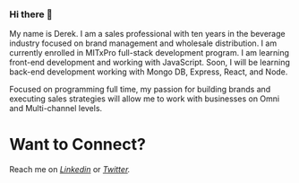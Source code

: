 ### Hi there 👋
 
<P> My name is Derek. I am a sales professional with ten years in the beverage industry focused on brand management and wholesale distribution. I am currently enrolled in MITxPro full-stack development program. I am learning front-end development and working with JavaScript. Soon, I will be learning back-end development working with Mongo DB, Express, React, and Node. 

 Focused on programming full time, my passion for building brands and executing sales strategies will allow me to work with businesses on Omni and Multi-channel levels.    
 </P>
 
 # Want to Connect?

<p> 
  
  Reach me on *[Linkedin](https://www.linkedin.com/in/derek-diaz/)* or *[Twitter](https://twitter.com/home).*
  
</p>

<!--
**ForeverPhoenix21/ForeverPhoenix21** is a ✨ _special_ ✨ repository because its `README.md` (this file) appears on your GitHub profile.

Here are some ideas to get you started:

- 🔭 I’m currently working on ...
- 🌱 I’m currently learning ...
- 👯 I’m looking to collaborate on ...
- 🤔 I’m looking for help with ...
- 💬 Ask me about ...
- 📫 How to reach me: ...
- 😄 Pronouns: ...
- ⚡ Fun fact: ...
-->
